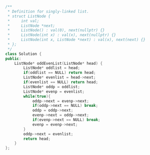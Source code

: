 <!--
 * @Author: your name
 * @Date: 2020-11-13 14:38:35
 * @LastEditTime: 2020-11-13 14:38:52
 * @LastEditors: Please set LastEditors
 * @Description: In User Settings Edit
 * @FilePath: /projects/leetcode/328. 奇偶链表.md
-->
```c++
/**
 * Definition for singly-linked list.
 * struct ListNode {
 *     int val;
 *     ListNode *next;
 *     ListNode() : val(0), next(nullptr) {}
 *     ListNode(int x) : val(x), next(nullptr) {}
 *     ListNode(int x, ListNode *next) : val(x), next(next) {}
 * };
 */
class Solution {
public:
    ListNode* oddEvenList(ListNode* head) {
        ListNode* oddlist = head;
        if(oddlist == NULL) return head;
        ListNode* evenlist = head->next;
        if(evenlist == NULL) return head;
        ListNode* oddp = oddlist;
        ListNode* evenp = evenlist;
        while(true){
            oddp->next = evenp->next;
            if(oddp->next == NULL) break;
            oddp = oddp->next;
            evenp->next = oddp->next;
            if(evenp->next == NULL) break;
            evenp = evenp->next;
        }
        oddp->next = evenlist;
        return head;
    }
};
```